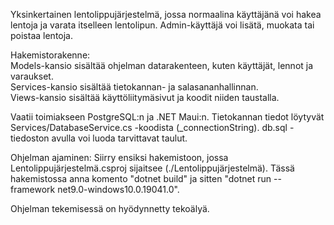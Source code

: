 Yksinkertainen lentolippujärjestelmä, jossa normaalina käyttäjänä voi hakea lentoja ja varata itselleen lentolipun. Admin-käyttäjä voi lisätä, muokata tai poistaa lentoja.

Hakemistorakenne:<br />
Models-kansio sisältää ohjelman datarakenteen, kuten käyttäjät, lennot ja varaukset.<br />
Services-kansio sisältää tietokannan- ja salasananhallinnan.<br />
Views-kansio sisältää käyttöliitymäsivut ja koodit niiden taustalla.<br />

Vaatii toimiakseen PostgreSQL:n ja .NET Maui:n. Tietokannan tiedot löytyvät Services/DatabaseService.cs -koodista (_connectionString). db.sql -tiedoston avulla voi luoda tarvittavat taulut.

Ohjelman ajaminen: Siirry ensiksi hakemistoon, jossa Lentolippujärjestelmä.csproj sijaitsee (./Lentolippujärjestelmä). Tässä hakemistossa anna komento "dotnet build" ja sitten "dotnet run --framework net9.0-windows10.0.19041.0".

Ohjelman tekemisessä on hyödynnetty tekoälyä.
